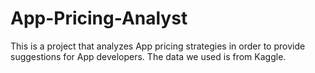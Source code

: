 # App-Pricing-Analyst
This is a project that analyzes App pricing strategies in order to provide suggestions for App developers. The data we used is from Kaggle.
